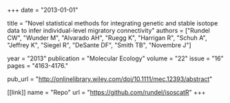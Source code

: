 +++
date = "2013-01-01"

title = "Novel statistical methods for integrating genetic and stable isotope data to infer individual-level migratory connectivity"
authors = ["Rundel CW", "Wunder M", "Alvarado AH", "Ruegg K", "Harrigan R", "Schuh A", "Jeffrey K", "Siegel R", "DeSante DF", "Smith TB", "Novembre J"]

year = "2013"
publication = "Molecular Ecology"
volume = "22"
issue  = "16"
pages  = "4163-4176."

pub_url = "http://onlinelibrary.wiley.com/doi/10.1111/mec.12393/abstract"

[[link]]
name = "Repo"
url = "https://github.com/rundel/isoscatR"
+++
